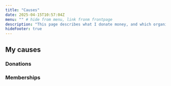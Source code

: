 ```yaml
---
title: "Causes"
date: 2025-04-15T10:57:04Z
menu: "" # hide from menu, link fronm frontpage
description: "This page describes what I donate money, and which organizations of which I am a member."
hideFooter: true
---
```


## My causes

### Donations


### Memberships



